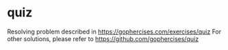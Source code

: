 # quiz
Resolving problem described in https://gophercises.com/exercises/quiz
For other solutions, please refer to https://github.com/gophercises/quiz
